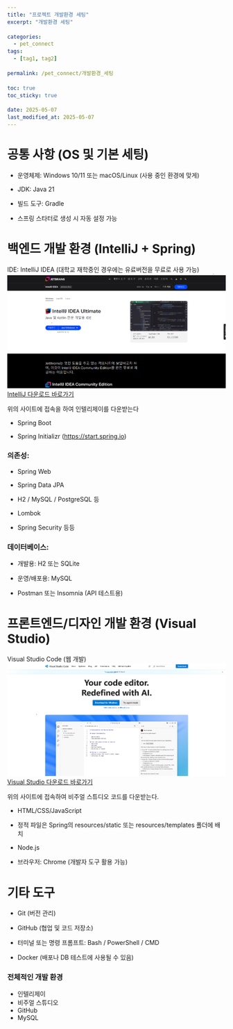 ```yaml
---
title: "프로젝트 개발환경 세팅"
excerpt: "개발환경 세팅"

categories:
  - pet_connect
tags:
  - [tag1, tag2]

permalink: /pet_connect/개발환경_세팅

toc: true
toc_sticky: true

date: 2025-05-07
last_modified_at: 2025-05-07
---
```


# 공통 사항 (OS 및 기본 세팅)

- 운영체제: Windows 10/11 또는 macOS/Linux (사용 중인 환경에 맞게)

- JDK: Java 21

- 빌드 도구: Gradle 

- 스프링 스타터로 생성 시 자동 설정 가능

# 백엔드 개발 환경 (IntelliJ + Spring)
IDE: IntelliJ IDEA (대학교 재학중인 경우에는 유료버전을 무료로 사용 가능)
![Jekyll 이미지 예시](/assets/images/posts_img/fireballs/intelij1.png)
[IntelliJ 다운로드 바로가기](https://www.jetbrains.com/ko-kr/idea/download/?section=windows)

위의 사이트에 접속을 하여 인텔리제이를 다운받는다

- Spring Boot

- Spring Initializr (https://start.spring.io)

### 의존성:

- Spring Web

- Spring Data JPA

- H2 / MySQL / PostgreSQL 등 

- Lombok

- Spring Security 등등

### 데이터베이스:

- 개발용: H2 또는 SQLite

- 운영/배포용: MySQL

- Postman 또는 Insomnia (API 테스트용)

# 프론트엔드/디자인 개발 환경 (Visual Studio)
Visual Studio Code (웹 개발)
![Jekyll 이미지 예시](/assets/images/posts_img/fireballs/visualstudiocode1.png)
[Visual Studio 다운로드 바로가기](https://code.visualstudio.com/) 

위의 사이트에 접속하여 비주얼 스튜디오 코드를 다운받는다.

- HTML/CSS/JavaScript

- 정적 파일은 Spring의 resources/static 또는 resources/templates 폴더에 배치

- Node.js

- 브라우저: Chrome (개발자 도구 활용 가능)

# 기타 도구
- Git (버전 관리)

- GitHub (협업 및 코드 저장소)

- 터미널 또는 명령 프롬프트: Bash / PowerShell / CMD

- Docker (배포나 DB 테스트에 사용될 수 있음)

### 전체적인 개발 환경

- 인텔리제이
- 비주얼 스튜디오
- GitHub
- MySQL
